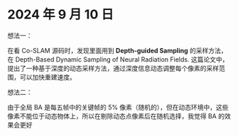 # 2024 年 9 月 10 日


想法一：

在看 Co-SLAM 源码时，发现里面用到 **Depth-guided Sampling** 的采样方法，在 Depth-Based Dynamic Sampling of Neural Radiation Fields.  这篇论文中，提出了一种基于深度的动态采样方法，通过深度信息动态调整每个像素的采样范围，可以加快重建速度。

想法二：

由于全局 BA 是每五帧中的关键帧的 5% 像素（随机的），但在动态环境中，这些像素不能位于动态物体上，所以在剔除动态点像素后在随机选择，我觉得 BA 的效果会更好